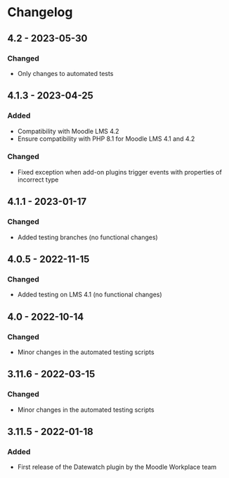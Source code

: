 # Changelog

## 4.2 - 2023-05-30
### Changed
- Only changes to automated tests

## 4.1.3 - 2023-04-25
### Added
- Compatibility with Moodle LMS 4.2
- Ensure compatibility with PHP 8.1 for Moodle LMS 4.1 and 4.2
### Changed
- Fixed exception when add-on plugins trigger events with properties of incorrect type

## 4.1.1 - 2023-01-17
### Changed
- Added testing branches (no functional changes)

## 4.0.5 - 2022-11-15
### Changed
- Added testing on LMS 4.1 (no functional changes)

## 4.0 - 2022-10-14
### Changed
- Minor changes in the automated testing scripts

## 3.11.6 - 2022-03-15
### Changed
- Minor changes in the automated testing scripts

## 3.11.5 - 2022-01-18
### Added
- First release of the Datewatch plugin by the Moodle Workplace team
